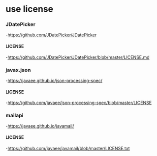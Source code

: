 use license
=============
 
### JDatePicker
-https://github.com/JDatePicker/JDatePicker
#### LICENSE
-https://github.com/JDatePicker/JDatePicker/blob/master/LICENSE.md

### javax.json
-https://javaee.github.io/json-processing-spec/
#### LICENSE
-https://github.com/javaee/json-processing-spec/blob/master/LICENSE

### mailapi
-https://javaee.github.io/javamail/
#### LICENSE
-https://github.com/javaee/javamail/blob/master/LICENSE.txt
